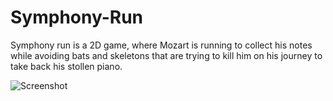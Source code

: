 # Symphony-Run

Symphony run is a 2D game, where Mozart is running to collect his notes while avoiding bats and skeletons that are trying to kill him on his journey to take back his stollen piano.

![Screenshot](Screenshots/run.jpeg)
